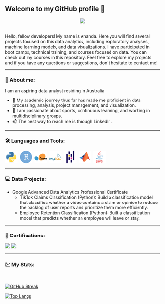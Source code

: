 ## Welcome to my GitHub profile :wave:

<div id="header" align="center">
  <img src="https://i.giphy.com/media/v1.Y2lkPTc5MGI3NjExMm53ZDhzN20ycmRkYXlwZWRpcjFyMm40eDAzeHFlajR4ZGFzMGFtbyZlcD12MV9pbnRlcm5hbF9naWZfYnlfaWQmY3Q9Zw/QKDpE67Rc7rpjBmQPj/giphy-downsized.gif" width="100"/>
</div>

<img src="https://komarev.com/ghpvc/?username=ananda-ramiah&style=flat-square&color=blue" alt=""/>

Hello, fellow developers! My name is Ananda. Here you will find several projects focused on this data analytics, including exploratory analyses, machine learning models, and data visualizations. I have participated in boot camps, technical training, and courses focused on data. You can check out my courses in this repository. Feel free to explore my projects and if you have any questions or suggestions, don't hesitate to contact me!

****
### :rocket: About me:

I am an aspiring data analyst residing in Australia
- :telescope: My academic journey thus far has made me proficient in data processing, analysis, project management, and visualization.
- :dizzy: I am passionate about sports, continuous learning, and working in multidisciplinary groups.
- :mailbox: The best way to reach me is through LinkedIn.
  
****
### 🛠️ Languages and Tools:

<div>
  <img src="https://github.com/devicons/devicon/blob/master/icons/python/python-original.svg" title="Python" alt="Python" width="40" height="40"/>&nbsp;
  <img src="https://github.com/devicons/devicon/blob/master/icons/rstudio/rstudio-original.svg" title="RStudio" alt="RStudio" width="40" height="40"/>&nbsp;
  <img src="https://github.com/devicons/devicon/blob/master/icons/scikitlearn/scikitlearn-original.svg" title="Scikit-learn" alt="Scikit-learn" width="40" height="40"/>&nbsp;
  <img src="https://github.com/devicons/devicon/blob/master/icons/mysql/mysql-original-wordmark.svg" title="MySQL"  alt="MySQL" width="40" height="40"/>&nbsp;
  <img src="https://github.com/devicons/devicon/blob/master/icons/pandas/pandas-original.svg" title="Pandas" alt="Pandas" width="40" height="40"/>&nbsp;
  <img src="https://github.com/devicons/devicon/blob/master/icons/matlab/matlab-original.svg" title="Matlab" alt="Matlab" width="40" height="40"/>&nbsp;
  <img src="https://github.com/devicons/devicon/blob/master/icons/java/java-original-wordmark.svg" title="Java" **alt="Java" width="40" height="40"/>
</div>

****
### 💻 Data Projects:
- Google Advanced Data Analytics Professional Certificate
    - TikTok Claims Classification (Python): Build a classification model that classifies whether a video contains a claim or opinion to reduce the backlog of user reports and prioritize them more efficiently.
    - Employee Retention Classification (Python): Built a classification model that predicts whether an employee will leave or stay.
****
### 🧾 Certifications:

<img src="https://images.credly.com/size/220x220/images/9267a387-1a51-4ebe-8c05-976a5ec4c3d0/image.png" width="425"/> <img src="https://images.credly.com/size/220x220/images/0da411a5-24e9-4991-9756-ca5f6073e7af/image.png" width="425"/>

****
### :chart: My Stats:

<br />

[![GitHub Streak](https://streak-stats.demolab.com/?user=ananda-ramiah&theme=highcontrast)](https://git.io/streak-stats)

[![Top Langs](https://github-readme-stats.vercel.app/api/top-langs/?username=ananda-ramiah&layout=compact&theme=vision-friendly-dark)](https://github.com/anuraghazra/github-readme-stats)



